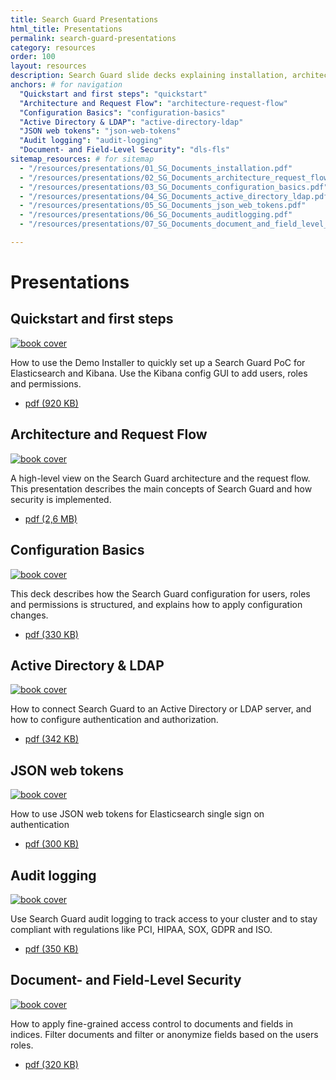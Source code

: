 ```yaml
---
title: Search Guard Presentations
html_title: Presentations
permalink: search-guard-presentations
category: resources
order: 100
layout: resources
description: Search Guard slide decks explaining installation, architecture and features.
anchors: # for navigation
  "Quickstart and first steps": "quickstart"
  "Architecture and Request Flow": "architecture-request-flow"
  "Configuration Basics": "configuration-basics"
  "Active Directory & LDAP": "active-directory-ldap"
  "JSON web tokens": "json-web-tokens"
  "Audit logging": "audit-logging"  
  "Document- and Field-Level Security": "dls-fls"      
sitemap_resources: # for sitemap
  - "/resources/presentations/01_SG_Documents_installation.pdf"      
  - "/resources/presentations/02_SG_Documents_architecture_request_flow.pdf"
  - "/resources/presentations/03_SG_Documents_configuration_basics.pdf"
  - "/resources/presentations/04_SG_Documents_active_directory_ldap.pdf"
  - "/resources/presentations/05_SG_Documents_json_web_tokens.pdf"
  - "/resources/presentations/06_SG_Documents_auditlogging.pdf" 
  - "/resources/presentations/07_SG_Documents_document_and_field_level_security.pdf"

---
```


<!---
Copyright 2020 floragunn GmbH
-->
# Presentations

<h2 id="quickstart">Quickstart and first steps</h2>
<div class="book">
	<div class="row">
		<div class="col-md-6">
			<a href="/resources/presentations/01_SG_Documents_installation.pdf" target="_blank">
				<img src="search_guard_installation.png" class="book-image" alt="book cover"> 
			</a>
		</div>
		<div class="col-md-6">
			<p class="book-description">How to use the Demo Installer to quickly set up a Search Guard PoC for Elasticsearch and Kibana. Use the Kibana config GUI to add users, roles and permissions. </p>
			<ul class="book-download-list">
				<li class="book-download-item">
					<a href="/resources/presentations/01_SG_Documents_installation.pdf" target="_blank">
						<i class="fa fa-file-pdf-o"></i> pdf  (920 KB) </a>
				</li>
			</ul>
		</div>
	</div>
</div>

<h2 id="architecture-request-flow">Architecture and Request Flow</h2>
<div class="book">
	<div class="row">
		<div class="col-md-6">
			<a href="/resources/presentations/02_SG_Documents_architecture_request_flow.pdf" target="_blank">
				<img src="search_guard_architecture_request_flow.png" class="book-image" alt="book cover"> 
			</a>
		</div>
		<div class="col-md-6">
			<p class="book-description">A high-level view on the Search Guard architecture and the request flow. This presentation describes the main concepts of Search Guard and how security is implemented.</p>
			<ul class="book-download-list">
				<li class="book-download-item">
					<a href="/resources/presentations/02_SG_Documents_architecture_request_flow.pdf" target="_blank">
						<i class="fa fa-file-pdf-o"></i> pdf  (2,6 MB) </a>
				</li>
			</ul>
		</div>
	</div>
</div>


<h2 id="configuration-basics">Configuration Basics</h2>
<div class="book">
	<div class="row">
		<div class="col-md-6">
			<a href="/resources/presentations/03_SG_Documents_configuration_basics.pdf" target="_blank">
				<img src="search_guard_configuration_basics.png" class="book-image" alt="book cover"> 
			</a>
		</div>
		<div class="col-md-6">
			<p class="book-description">This deck describes how the Search Guard configuration for users, roles and permissions is structured, and explains how to apply configuration changes.</p>
			<ul class="book-download-list">
				<li class="book-download-item">
					<a href="/resources/presentations/03_SG_Documents_configuration_basics.pdf" target="_blank">
						<i class="fa fa-file-pdf-o"></i> pdf  (330 KB) </a>
				</li>
			</ul>
		</div>
	</div>
</div>

<h2 id="active-directory-ldap">Active Directory & LDAP</h2>
<div class="book">
	<div class="row">
		<div class="col-md-6">
			<a href="/resources/presentations/04_SG_Documents_active_directory_ldap.pdf" target="_blank">
				<img src="elasticsearch_active_directory_ldap.png" class="book-image" alt="book cover"> 
			</a>		
		</div>
		<div class="col-md-6">
			<p class="book-description">How to connect Search Guard to an Active Directory or LDAP server, and how to configure authentication and authorization.</p>
			<ul class="book-download-list">
				<li class="book-download-item">
					<a href="/resources/presentations/04_SG_Documents_active_directory_ldap.pdf" target="_blank">
						<i class="fa fa-file-pdf-o"></i> pdf  (342 KB) </a>
				</li>
			</ul>
		</div>
	</div>
</div>

<h2 id="json-web-tokens">JSON web tokens</h2>
<div class="book">
	<div class="row">
		<div class="col-md-6">
			<a href="/resources/presentations/05_SG_Documents_json_web_tokens.pdf" target="_blank">
				<img src="elasticsearch_json_web_tokens.png" class="book-image" alt="book cover"> 
			</a>		
		</div>
		<div class="col-md-6">
			<p class="book-description">How to use JSON web tokens for Elasticsearch single sign on authentication</p>
			<ul class="book-download-list">
				<li class="book-download-item">
					<a href="/resources/presentations/05_SG_Documents_json_web_tokens.pdf" target="_blank">
						<i class="fa fa-file-pdf-o"></i> pdf  (300 KB) </a>
				</li>
			</ul>
		</div>
	</div>
</div>

<h2 id="audit-logging">Audit logging</h2>
<div class="book">
	<div class="row">
		<div class="col-md-6">
			<a href="/resources/presentations/06_SG_Documents_auditlogging.pdf" target="_blank">
				<img src="elasticsearch_auditlogging.png" class="book-image" alt="book cover"> 
			</a>		
		</div>
		<div class="col-md-6">
			<p class="book-description">Use Search Guard audit logging to track access to your cluster and to stay compliant with regulations like PCI, HIPAA, SOX, GDPR and ISO.</p>
			<ul class="book-download-list">
				<li class="book-download-item">
					<a href="/resources/presentations/06_SG_Documents_auditlogging.pdf" target="_blank">
						<i class="fa fa-file-pdf-o"></i> pdf  (350 KB) </a>
				</li>
			</ul>
		</div>
	</div>
</div>

<h2 id="dls-fls">Document- and Field-Level Security</h2>

<div class="book">
	<div class="row">
		<div class="col-md-6">
			<a href="/resources/presentations/07_SG_Documents_document_and_field_level_security.pdf" target="_blank">
				<img src="elasticsearch_search_guard_document_field_level_security.png" class="book-image" alt="book cover"> 
			</a>		
		</div>
		<div class="col-md-6">
			<p class="book-description">How to apply fine-grained access control to documents and fields in indices. Filter documents and filter or anonymize fields based on the users roles.</p>
			<ul class="book-download-list">
				<li class="book-download-item">
					<a href="/resources/presentations/07_SG_Documents_document_and_field_level_security.pdf" target="_blank">
						<i class="fa fa-file-pdf-o"></i> pdf  (320 KB) </a>
				</li>
			</ul>
		</div>
	</div>
</div>